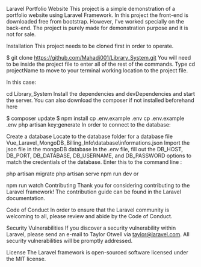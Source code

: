 Laravel Portfolio Website
This project is a simple demonstration of a portfolio website using Laravel Framework. In this project the front-end is downloaded free from bootstrap. However, I've worked specially on the back-end. The project is purely made for demonstration purpose and it is not for sale.

Installation
This project needs to be cloned first in order to operate.

$ git clone https://github.com/Mahadi001/Library_System.git
You will need to be inside the project file to enter all of the rest of the commands. Type cd projectName to move to your terminal working location to the project file.

In this case:

cd Library_System
Install the dependencies and devDependencies and start the server. You can also download the composer if not installed beforehand here

$ composer update
$ npm install
cp .env.example .env
cp .env.example .env
php artisan key:generate
In order to connect to the database:

Create a database
Locate to the database folder for a database file Vue_Laravel_MongoDB_Billing_Info\database\informations.json
Import the json file in the mongoDB database
In the .env file, fill out the DB_HOST, DB_PORT, DB_DATABASE, DB_USERNAME, and DB_PASSWORD options to match the credentials of the database.
Enter this to the command line :

php artisan migrate
php artisan serve
npm run dev 
or

npm run watch 
Contributing
Thank you for considering contributing to the Laravel framework! The contribution guide can be found in the Laravel documentation.

Code of Conduct
In order to ensure that the Laravel community is welcoming to all, please review and abide by the Code of Conduct.

Security Vulnerabilities
If you discover a security vulnerability within Laravel, please send an e-mail to Taylor Otwell via taylor@laravel.com. All security vulnerabilities will be promptly addressed.

License
The Laravel framework is open-sourced software licensed under the MIT license.
